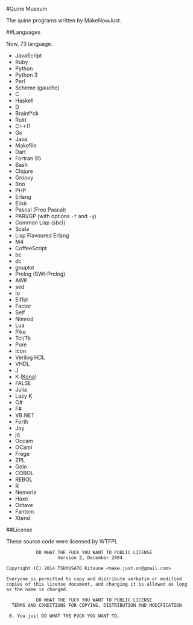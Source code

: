 #Quine Museum

The quine programs written by MakeNowJust.

##Languages

Now, 73 language.

  - JavaScript
  - Ruby
  - Python
  - Python 3
  - Perl
  - Scheme (gauche)
  - C
  - Haskell
  - D
  - Brainf\*ck
  - Rust
  - C++11
  - Go
  - Java
  - Makefile
  - Dart
  - Fortran 95
  - Bash
  - Clojure
  - Groovy
  - Boo
  - PHP
  - Erlang
  - Elixir
  - Pascal (Free Pascal)
  - PARI/GP (with options `-f` and `-q`)
  - Common Lisp (sbcl)
  - Scala
  - Lisp Flavoured Erlang
  - M4
  - CoffeeScript
  - bc
  - dc
  - gnuplot
  - Prolog (SWI-Prolog)
  - AWK
  - sed
  - Io
  - Eiffel
  - Factor
  - Self
  - Nimrod
  - Lua
  - Pike
  - Tcl/Tk
  - Pure
  - Icon
  - Verilog HDL
  - VHDL
  - J
  - K ([Kona](http://kona.github.io/))
  - FALSE
  - Julia
  - Lazy K
  - C#
  - F#
  - VB.NET
  - Forth
  - Joy
  - jq
  - Occam
  - OCaml
  - Frege
  - ZPL
  - Golo
  - COBOL
  - REBOL
  - R
  - Nemerle
  - Haxe
  - Octave
  - Fantom
  - Xtend

##License

These source code were licensed by WTFPL

```
           DO WHAT THE FUCK YOU WANT TO PUBLIC LICENSE
                   Version 2, December 2004
 
Copyright (C) 2014 TSUYUSATO Kitsune <make.just.on@gmail.com>

Everyone is permitted to copy and distribute verbatim or modified
copies of this license document, and changing it is allowed as long
as the name is changed.
 
           DO WHAT THE FUCK YOU WANT TO PUBLIC LICENSE
  TERMS AND CONDITIONS FOR COPYING, DISTRIBUTION AND MODIFICATION
 
 0. You just DO WHAT THE FUCK YOU WANT TO.
```
